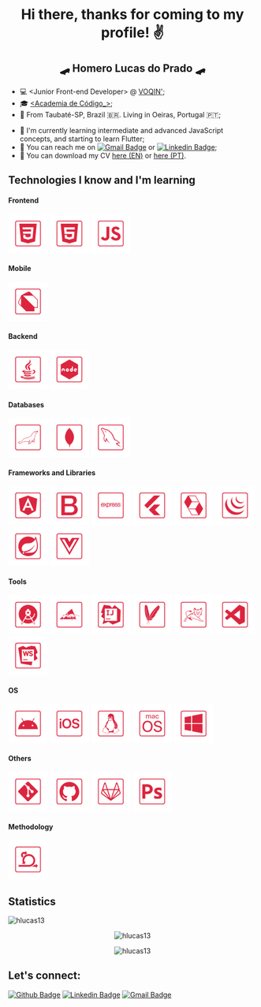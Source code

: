 <p align="center">
  <h1 align="center">  Hi there, thanks for coming to my profile! ✌️ </h1>
  <h2 align="center">  🛹 Homero Lucas do Prado 🛹 </h2>
</p>

-   💻 &lt;Junior Front-end Developer&gt; @ [VOQIN'](https://www.voqin.com/ "VOQIN'");
-   🎓 [<Academia de Código\_>](https://www.academiadecodigo.org/ '<Academia de Código_>');
-   📍 From Taubaté-SP, Brazil 🇧🇷. Living in Oeiras, Portugal 🇵🇹;
<!-- -   🤝 I'm currently looking for a new role; -->
-   📝 I'm currently learning intermediate and advanced JavaScript concepts, and starting to learn Flutter;
-   📲 You can reach me on [![Gmail Badge](https://img.shields.io/badge/-Gmail-c14438?style=flat-square&logo=Gmail&logoColor=white&link=mailto:hmr.prd@gmail.com)](mailto:hmr.prd@gmail.com) or [![Linkedin Badge](https://img.shields.io/badge/-LinkedIn-blue?style=flat-square&logo=Linkedin&logoColor=white&link=https://www.linkedin.com/in/hlucas13/)](https://www.linkedin.com/in/hlucas13/);
-   📄 You can download my CV [here (EN)](https://github.com/hlucas13/hlucas13/blob/main/assets/CV_-_Homero_do_Prado_-_EN.pdf 'here (EN)') or [here (PT)](https://github.com/hlucas13/hlucas13/blob/main/assets/CV_-_Homero_do_Prado_-_PT.pdf 'here (PT)').

## Technologies I know and I'm learning

#### Frontend

<p align="left">
<img src="https://github.com/hlucas13/hlucas13/blob/main/icons/css3.png" alt="CSS3" height="80px" title="CSS3"/>
<img src="https://github.com/hlucas13/hlucas13/blob/main/icons/html5.png" alt="HTML5" height="80px" title="HTML5"/>
<img src="https://github.com/hlucas13/hlucas13/blob/main/icons/javascript.png" alt="JavaScript" height="80px" title="JavaScript"/>
</p>

#### Mobile

<p align="left">
<img src="https://github.com/hlucas13/hlucas13/blob/main/icons/dart.png" alt="Dart" height="80px" title="Dart"/>
</p>

#### Backend

<p align="left">
<img src="https://github.com/hlucas13/hlucas13/blob/main/icons/java.png" alt="Java" height="80px" title="Java"/>
<img src="https://github.com/hlucas13/hlucas13/blob/main/icons/node.png" alt="Node.js" height="80px" title="Node.js"/>
</p>

#### Databases

<p align="left">
<img src="https://github.com/hlucas13/hlucas13/blob/main/icons/mariadb.png" alt="MariaDB" height="80px" title="MariaDB"/>
<img src="https://github.com/hlucas13/hlucas13/blob/main/icons/mongodb.png" alt="MongoDB" height="80px" title="MongoDB"/>
<img src="https://github.com/hlucas13/hlucas13/blob/main/icons/mysql.png" alt="MySQL" height="80px" title="MySQL"/>
</p>

#### Frameworks and Libraries

<p align="left">
<img src="https://github.com/hlucas13/hlucas13/blob/main/icons/angular.png" alt="Angular" height="80px" title="Angular"/>
<img src="https://github.com/hlucas13/hlucas13/blob/main/icons/bootstrap.png" alt="Bootstrap" height="80px" title="Bootstrap"/>
<img src="https://github.com/hlucas13/hlucas13/blob/main/icons/express.png" alt="Express" height="80px" title="Express"/>
<img src="https://github.com/hlucas13/hlucas13/blob/main/icons/flutter.png" alt="Flutter" height="80px" title="Flutter"/>
<img src="https://github.com/hlucas13/hlucas13/blob/main/icons/hibernate.png" alt="Hibernate" height="80px" title="Hibernate"/>
<img src="https://github.com/hlucas13/hlucas13/blob/main/icons/jquery.png" alt="jQuery" height="80px" title="jQuery"/>
<!-- <img src="https://github.com/hlucas13/hlucas13/blob/main/icons/react.png" alt="React" height="80px" title="React"/> -->
<img src="https://github.com/hlucas13/hlucas13/blob/main/icons/spring.png" alt="Spring" height="80px" title="Spring"/>
<img src="https://github.com/hlucas13/hlucas13/blob/main/icons/vue.png" alt="Vue" height="80px" title="Vue"/>
</p>

#### Tools

<p align="left">
<img src="https://github.com/hlucas13/hlucas13/blob/main/icons/android-studio.png" alt="Android Studio" height="80px" title="Android Studio"/>
<img src="https://github.com/hlucas13/hlucas13/blob/main/icons/ant.png" alt="Ant" height="80px" title="Ant"/>
<img src="https://github.com/hlucas13/hlucas13/blob/main/icons/intellij.png" alt="IntelliJ Idea" height="80px" title="IntelliJ Idea"/>
<img src="https://github.com/hlucas13/hlucas13/blob/main/icons/maven.png" alt="Maven" height="80px" title="Maven"/>
<img src="https://github.com/hlucas13/hlucas13/blob/main/icons/tomcat.png" alt="Tomcat" height="80px" title="Tomcat"/>
<img src="https://github.com/hlucas13/hlucas13/blob/main/icons/visualstudiocode.png" alt="Visual Studio Code" height="80px" title="Visual Studio Code"/>
<img src="https://github.com/hlucas13/hlucas13/blob/main/icons/webstorm.png" alt="WebStorm" height="80px" title="WebStorm"/>
</p>

#### OS

<p align="left">
<img src="https://github.com/hlucas13/hlucas13/blob/main/icons/android.png" alt="Android" height="80px" title="Android"/>
<img src="https://github.com/hlucas13/hlucas13/blob/main/icons/ios.png" alt="iOS" height="80px" title="iOS"/>
<img src="https://github.com/hlucas13/hlucas13/blob/main/icons/linux.png" alt="Linux" height="80px" title="Linux"/>
<img src="https://github.com/hlucas13/hlucas13/blob/main/icons/macos.png" alt="MacOS" height="80px" title="MacOS"/>
<img src="https://github.com/hlucas13/hlucas13/blob/main/icons/windows.png" alt="Windows" height="80px" title="Windows"/>
</p>

#### Others

<p align="left">
<img src="https://github.com/hlucas13/hlucas13/blob/main/icons/git.png" alt="Git" height="80px" title="Git"/>
<img src="https://github.com/hlucas13/hlucas13/blob/main/icons/github.png" alt="GitHub" height="80px" title="GitHub"/>
<img src="https://github.com/hlucas13/hlucas13/blob/main/icons/gitlab.png" alt="GitLab" height="80px" title="GitLab"/>
<img src="https://github.com/hlucas13/hlucas13/blob/main/icons/photoshop.png" alt="Photoshop" height="80px" title="Photoshop"/>
</p>

#### Methodology

<p align="left">
<img src="https://github.com/hlucas13/hlucas13/blob/main/icons/scrum.png" alt="Scrum" height="80px" title="Scrum"/>
</p>

## Statistics

<p align="left"> <img src="https://komarev.com/ghpvc/?username=hlucas13&color=red" alt="hlucas13" /></p>
<p align="center"><img src="https://github-readme-stats.vercel.app/api?username=hlucas13&include_all_commits=true&count_private=true&custom_title=Homero's GitHub Stats&show_icons=true&title_color=DE233E&text_color=FFFFFF&icon_color=959595&bg_color=000000" alt="hlucas13" /></p>
<p align="center"><img src="https://github-readme-stats.vercel.app/api/top-langs/?username=hlucas13&layout=compact&langs_count=8&title_color=DE233E&text_color=FFFFFF&bg_color=000000" alt="hlucas13" /></p>

## Let's connect:

[![Github Badge](https://img.shields.io/badge/-Github-000?style=flat-square&logo=Github&logoColor=white&link=https://github.com/hlucas13)](https://github.com/hlucas13)
[![Linkedin Badge](https://img.shields.io/badge/-LinkedIn-blue?style=flat-square&logo=Linkedin&logoColor=white&link=https://www.linkedin.com/in/hlucas13/)](https://www.linkedin.com/in/hlucas13/)
[![Gmail Badge](https://img.shields.io/badge/-Gmail-c14438?style=flat-square&logo=Gmail&logoColor=white&link=mailto:hmr.prd@gmail.com)](mailto:hmr.prd@gmail.com)
